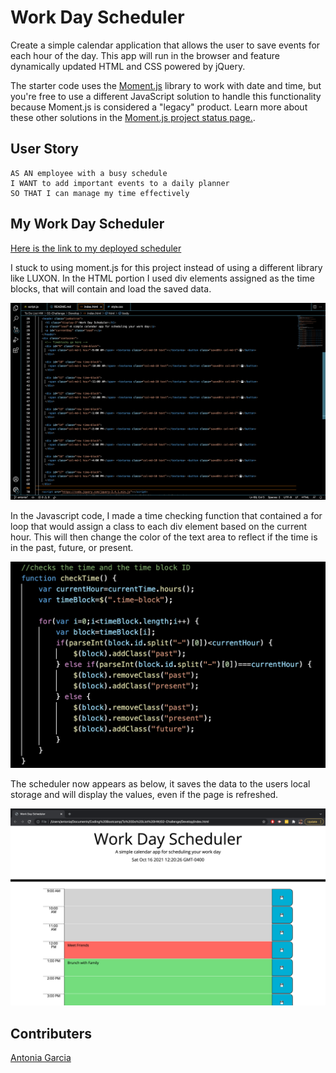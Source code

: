 # Work Day Scheduler

Create a simple calendar application that allows the user to save events for each hour of the day. This app will run in the browser and feature dynamically updated HTML and CSS powered by jQuery.

The starter code uses the [Moment.js](https://momentjs.com/) library to work with date and time, but you're free to use a different JavaScript solution to handle this functionality because Moment.js is considered a "legacy" product. Learn more about these other solutions in the [Moment.js project status page.](https://momentjs.com/docs/#/-project-status/).

## User Story

```
AS AN employee with a busy schedule
I WANT to add important events to a daily planner
SO THAT I can manage my time effectively
```
## My Work Day Scheduler

[Here is the link to my deployed scheduler](https://iviviana.github.io/workday-scheduler/)

I stuck to using moment.js for this project instead of using a different library like LUXON. In the HTML portion I used div elements assigned as the time blocks, that will contain and load the saved data.


![Time block HTML](./Assets/timeblockhtml.png)

In the Javascript code, I made a time checking function that contained a for loop that would assign a class to each div element based on the current hour. This will then change the color of the text area to reflect if the time is in the past, future, or present.

![For loop that changes the class of each div element](./Assets/javaloop.png)

The scheduler now appears as below, it saves the data to the users local storage and will display the values, even if the page is refreshed.

![My work day scheduler displaying past hours in grey, the present in red, and the future in green](./Assets/myworkday.png)


## Contributers
[Antonia Garcia](https://github.com/Iviviana)



